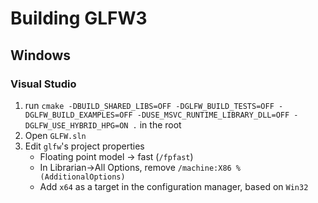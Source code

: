 # Building GLFW3

## Windows

### Visual Studio

1. run `cmake -DBUILD_SHARED_LIBS=OFF -DGLFW_BUILD_TESTS=OFF -DGLFW_BUILD_EXAMPLES=OFF -DUSE_MSVC_RUNTIME_LIBRARY_DLL=OFF -DGLFW_USE_HYBRID_HPG=ON .` in the root
2. Open `GLFW.sln`
3. Edit `glfw`'s project properties
    - Floating point model -> fast (`/fpfast`)
    - In Librarian->All Options, remove `/machine:X86 %(AdditionalOptions)`
    - Add `x64` as a target in the configuration manager, based on `Win32`
